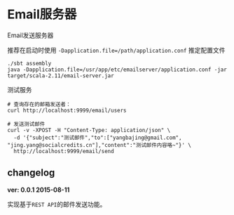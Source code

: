 # Email服务器

Email发送服务器

推荐在启动时使用 `-Dapplication.file=/path/application.conf` 推定配置文件

```
./sbt assembly
java -Dapplication.file=/usr/app/etc/emailserver/application.conf -jar target/scala-2.11/email-server.jar
```

测试服务

```
# 查询存在的邮箱发送者：
curl http://localhost:9999/email/users

# 发送测试邮件
curl -v -XPOST -H "Content-Type: application/json" \
  -d '{"subject":"测试邮件","to":["yangbajing@gmail.com", "jing.yang@socialcredits.cn"],"content":"测试邮件内容咯~"}' \
  http://localhost:9999/email/send
```

## changelog

**ver: 0.0.1 2015-08-11**

实现基于`REST API`的邮件发送功能。
